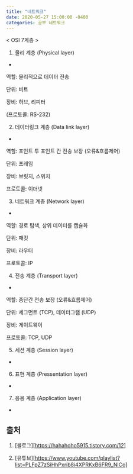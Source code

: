 ```yaml
---
title: "네트워크"
date: 2020-05-27 15:00:00 -0400
categories: 공부 네트워크
---
```


< OSI 7계층 >

1. 물리 계층 (Physical layer)
-

역할: 물리적으로 데이터 전송

단위: 비트

장비: 허브, 리피터

(프로토콜: RS-232)

2. 데이터링크 계층 (Data link layer)
-

역할: 포인트 투 포인트 간 전송 보장 (오류&흐름제어)

단위: 프레임

장비: 브릿지, 스위치

프로토콜: 이더넷

3. 네트워크 계층 (Network layer)
-

역할: 경로 탐색, 상위 데이터를 캡슐화

단위: 패킷

장비: 라우터

프로토콜: IP

4. 전송 계층 (Transport layer)
-

역할: 종단간 전송 보장 (오류&흐름제어)

단위: 세그먼트 (TCP), 데이터그램 (UDP)

장비: 게이트웨이

프로토콜: TCP, UDP

5. 세션 계층 (Session layer)
-

6. 표현 계층 (Pressentation layer)
-

7. 응용 계층 (Application layer)
-


출처 
-
1) [블로그][https://hahahoho5915.tistory.com/12]

2) [유튜브][https://www.youtube.com/playlist?list=PLFpZ7zSiHhPxrib8i4XPRKxB6FR9_NlCo]